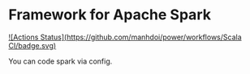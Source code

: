 # Framework for Apache Spark


[![Actions Status](https://github.com/manhdoi/power/workflows/Scala CI/badge.svg)](https://github.com/manhdoi/power/actions)

You can code spark via config.
